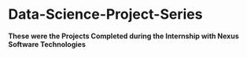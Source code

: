 # Data-Science-Project-Series
 
**These were the Projects Completed during the Internship with Nexus Software Technologies** 
